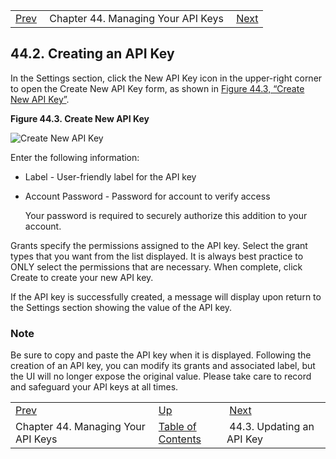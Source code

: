|     |     |     |
| --- | --- | --- |
| [Prev](web-ui.apikeys)  | Chapter 44. Managing Your API Keys |  [Next](web-ui.apikeys.update) |

## 44.2. Creating an API Key

In the Settings section, click the New API Key icon in the upper-right corner to open the Create New API Key form, as shown in [Figure 44.3, “Create New API Key”](web-ui.apikeys.create#figure_create_apikey "Figure 44.3. Create New API Key").

<a name="figure_create_apikey"></a>

**Figure 44.3. Create New API Key**

![Create New API Key](/momentum/web-momo4/images/create_apikey.png)

Enter the following information:

*   Label - User-friendly label for the API key

*   Account Password - Password for account to verify access

    Your password is required to securely authorize this addition to your account.

Grants specify the permissions assigned to the API key. Select the grant types that you want from the list displayed. It is always best practice to ONLY select the permissions that are necessary. When complete, click Create to create your new API key.

If the API key is successfully created, a message will display upon return to the Settings section showing the value of the API key.

### Note

Be sure to copy and paste the API key when it is displayed. Following the creation of an API key, you can modify its grants and associated label, but the UI will no longer expose the original value. Please take care to record and safeguard your API keys at all times.

|     |     |     |
| --- | --- | --- |
| [Prev](web-ui.apikeys)  | [Up](web-ui.apikeys) |  [Next](web-ui.apikeys.update) |
| Chapter 44. Managing Your API Keys  | [Table of Contents](index) |  44.3. Updating an API Key |

